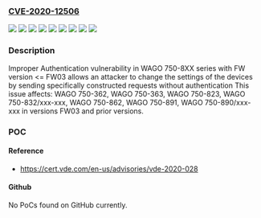 ### [CVE-2020-12506](https://cve.mitre.org/cgi-bin/cvename.cgi?name=CVE-2020-12506)
![](https://img.shields.io/static/v1?label=Product&message=750-362&color=blue)
![](https://img.shields.io/static/v1?label=Product&message=750-363&color=blue)
![](https://img.shields.io/static/v1?label=Product&message=750-823&color=blue)
![](https://img.shields.io/static/v1?label=Product&message=750-832%2Fxxx-xxx&color=blue)
![](https://img.shields.io/static/v1?label=Product&message=750-862&color=blue)
![](https://img.shields.io/static/v1?label=Product&message=750-890%2Fxxx-xxx&color=blue)
![](https://img.shields.io/static/v1?label=Product&message=750-891&color=blue)
![](https://img.shields.io/static/v1?label=Version&message=%3C%3D%20FW03%20&color=brighgreen)
![](https://img.shields.io/static/v1?label=Vulnerability&message=CWE-306%20Missing%20Authentication%20for%20Critical%20Function&color=brighgreen)

### Description

Improper Authentication vulnerability in WAGO 750-8XX series with FW version <= FW03 allows an attacker to change the settings of the devices by sending specifically constructed requests without authentication This issue affects: WAGO 750-362, WAGO 750-363, WAGO 750-823, WAGO 750-832/xxx-xxx, WAGO 750-862, WAGO 750-891, WAGO 750-890/xxx-xxx in versions FW03 and prior versions.

### POC

#### Reference
- https://cert.vde.com/en-us/advisories/vde-2020-028

#### Github
No PoCs found on GitHub currently.

